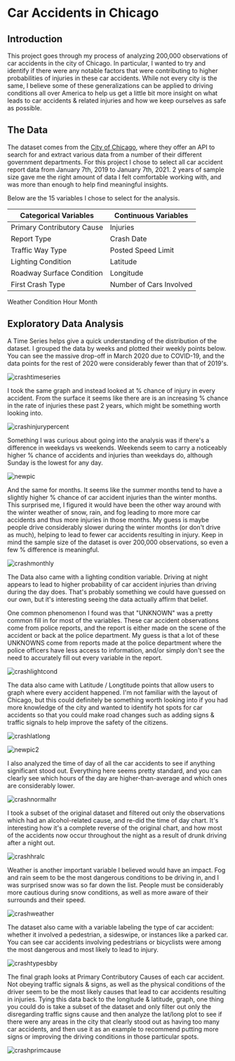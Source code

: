 # Car Accidents in Chicago

## Introduction
  
This project goes through my process of analyzing 200,000 observations of car accidents in the city of Chicago.  In particular, I wanted to try and identify if there were any notable factors that were contributing to higher probabilities of injuries in these car accidents.  While not every city is the same, I believe some of these generalizations can be applied to driving conditions all over America to help us get a little bit more insight on what leads to car accidents & related injuries and how we keep ourselves as safe as possible.

## The Data
The dataset comes from the [City of Chicago](https://data.cityofchicago.org/), where they offer an API to search for and extract various data from a number of their different government departments.  For this project I chose to select all car accident report data from January 7th, 2019 to January 7th, 2021.  2 years of sample size gave me the right amount of data I felt comfortable working with, and was more than enough to help find meaningful insights.

Below are the 15 variables I chose to select for the analysis.

Categorical Variables      | Continuous Variables    
-------------------------- | ---------------------- 
Primary Contributory Cause | Injuries  
Report Type                | Crash Date 
Traffic Way Type           | Posted Speed Limit
Lighting Condition         | Latitude
Roadway Surface Condition  | Longitude
First Crash Type           | Number of Cars Involved
Weather Condition
Hour
Month


## Exploratory Data Analysis
A Time Series helps give a quick understanding of the distribution of the dataset.  I grouped the data by weeks and plotted their weekly points below.  You can see the massive drop-off in March 2020 due to COVID-19, and the data points for the rest of 2020 were considerably fewer than that of 2019's.

![crashtimeseries](https://user-images.githubusercontent.com/16946556/111890845-b344ac80-89aa-11eb-90c1-4b1f47aaa563.png)


I took the same graph and instead looked at % chance of injury in every accident.  From the surface it seems like there are is an increasing % chance in the rate of injuries these past 2 years, which might be something worth looking into.

![crashinjurypercent](https://user-images.githubusercontent.com/16946556/111890844-b344ac80-89aa-11eb-9053-e707d4cb72e3.png)


Something I was curious about going into the analysis was if there's a difference in weekdays vs weekends.  Weekends seem to carry a noticeably higher % chance of accidents and injuries than weekdays do, although Sunday is the lowest for any day.

![newpic](https://user-images.githubusercontent.com/16946556/111890843-b344ac80-89aa-11eb-9c27-a22dba6b0a96.png)

And the same for months.  It seems like the summer months tend to have a slightly higher % chance of car accident injuries than the winter months.  This surprised me, I figured it would have been the other way around with the winter weather of snow, rain, and fog leading to more more car accidents and thus more injuries in those months.  My guess is maybe people drive considerably slower during the winter months (or don't drive as much), helping to lead to fewer car accidents resulting in injury.  Keep in mind the sample size of the dataset is over 200,000 observations, so even a few % difference is meaningful.

![crashmonthly](https://user-images.githubusercontent.com/16946556/111890842-b2ac1600-89aa-11eb-8ffe-dbb2c864729b.png)


The Data also came with a lighting condition variable.  Driving at night appears to lead to higher probability of car accident injuries than driving during the day does.  That's probably something we could have guessed on our own, but it's interesting seeing the data actually affirm that belief.

One common phenomenon I found was that "UNKNOWN" was a pretty common fill in for most of the variables.  These car accident observations come from police reports, and the report is either made on the scene of the accident or back at the police department.  My guess is that a lot of these UNKNOWNS come from reports made at the police department where the police officers have less access to information, and/or simply don't see the need to accurately fill out every variable in the report.

![crashlightcond](https://user-images.githubusercontent.com/16946556/111890946-85ac3300-89ab-11eb-91be-7460aaf9362d.png)


The data also came with Latitude / Longtitude points that allow users to graph where every accident happened.  I'm not familiar with the layout of Chicago, but this could definitely be something worth looking into if you had more knowledge of the city and wanted to identify hot spots for car accidents so that you could make road changes such as adding signs & traffic signals to help improve the safety of the citizens.

![crashlatlong](https://user-images.githubusercontent.com/16946556/111890840-b2137f80-89aa-11eb-9f0a-785cb2e28ccb.png)

![newpic2](https://user-images.githubusercontent.com/16946556/111890846-b344ac80-89aa-11eb-91e2-477b71a867fc.png)


I also analyzed the time of day of all the car accidents to see if anything significant stood out. Everything here seems pretty standard, and you can clearly see which hours of the day are higher-than-average and which ones are considerably lower.

![crashnormalhr](https://user-images.githubusercontent.com/16946556/111890839-b2137f80-89aa-11eb-9f1e-58a8b6008dcb.png)


I took a subset of the original dataset and filtered out only the observations which had an alcohol-related cause, and re-did the time of day chart.  It's interesting how it's a complete reverse of the original chart, and how most of the accidents now occur throughout the night as a result of drunk driving after a night out.

![crashhralc](https://user-images.githubusercontent.com/16946556/111890848-b3dd4300-89aa-11eb-9eb5-f3668722ad68.png)


Weather is another important variable I believed would have an impact.  Fog and rain seem to be the most dangerous conditions to be driving in, and I was surprised snow was so far down the list.  People must be considerably more cautious during snow conditions, as well as more aware of their surrounds and their speed.

![crashweather](https://user-images.githubusercontent.com/16946556/111890974-c99f3800-89ab-11eb-94c3-581ea73638a4.png)


The dataset also came with a variable labeling the type of car accident: whether it involved a pedestrian, a sideswipe, or instances like a parked car.  You can see car accidents involving pedestrians or bicyclists were among the most dangerous and most likely to lead to injury.

![crashtypesbby](https://user-images.githubusercontent.com/16946556/111890841-b2ac1600-89aa-11eb-8bb1-e3bc3fee5b73.png)


The final graph looks at Primary Contributory Causes of each car accident.  Not obeying traffic signals & signs, as well as the physical conditions of the driver seem to be the most likely causes that lead to car accidents resulting in injuries.  Tying this data back to the longitude & latitude, graph, one thing you could do is take a subset of the dataset and only filter out only the disregarding traffic signs cause and then analyze the lat/long plot to see if there were any areas in the city that clearly stood out as having too many car accidents, and then use it as an example to recommend putting more signs or improving the driving conditions in those particular spots.

![crashprimcause](https://user-images.githubusercontent.com/16946556/111890944-85139c80-89ab-11eb-90dc-e2a403d22295.png)



